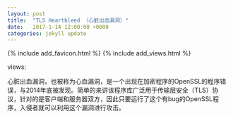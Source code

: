 ```yaml
---
layout: post
title:  "TLS Heartbleed （心脏出血漏洞）"
date:   2017-1-14 12:00:00 +0000
categories: jekyll update
---
```

{% include add_favicon.html %}
{% include add_views.html %}

<span id="busuanzi_container_page_pv">
   views: <span id="busuanzi_value_page_pv"></span>
</span>

心脏出血漏洞，也被称为心血漏洞，是一个出现在加密程序的OpenSSL的程序错误，与2014年底被发现。简单的来讲该程序库广泛用于传输层安全（TLS）协议，针对的是客户端和服务器双方，因此只要运行了这个有bug的OpenSSL程序，入侵者就可以利用这个漏洞进行攻击。